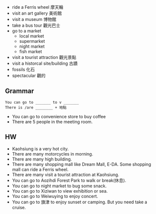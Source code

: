 - ride a Ferris wheel 摩天輪
- visit an art gallery 美術館
- visit a museum 博物館
- take a bus tour 觀光巴士
- go to a market 
  - local market
  - supermarket
  - night market
  - fish market
- visit a tourist attraction 觀光景點
- visit a historcal site/building 古蹟
- fossils 化石
- spectacular 觀的

## Grammar
```
You can go to _______ to v _______
There is /are ________ + 地點
```
- You can go to convenience store to buy coffee
- There are 5 people in the meeting room.

## HW
- Kaohsiung is a very hot city.
- There are many motorcycles in morning.
- There are many high building.
- There are many shopping mall like Dream Mall, E-DA. Some shopping mall can ride a Ferris wheel.
- There are many visit a tourist attraction at Kaohsiung.
- You can go to Aozihdi Forest Park to walk or break(休息).
- You can go to night market to bug some snack.
- You can go to Xiziwan to view exhibition or sea.
- You can go to Weiwuying to enjoy concert.
- You can go to 旗津 to enjoy sunset or camping. But you need take a cruise.
